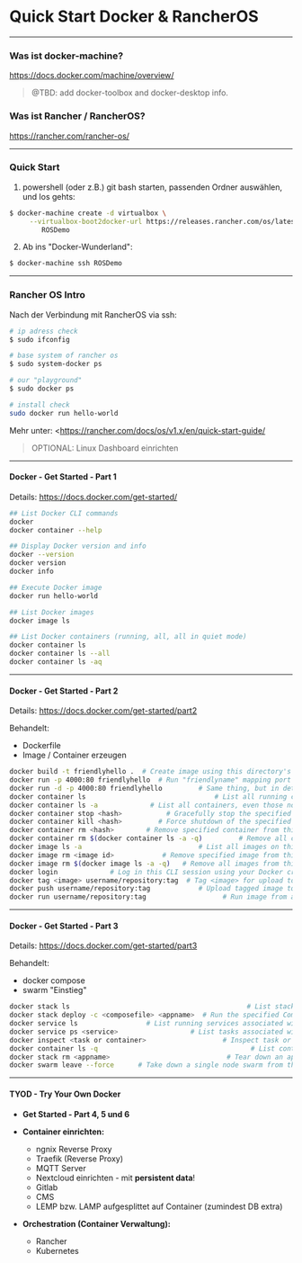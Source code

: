 # Quick Start Docker & RancherOS

---

### Was ist docker-machine?

https://docs.docker.com/machine/overview/

> @TBD: add docker-toolbox and docker-desktop info.

### Was ist Rancher / RancherOS?

<https://rancher.com/rancher-os/>

---

### Quick Start

1. powershell (oder z.B.) git bash starten, passenden Ordner auswählen, und los gehts:

```bash
$ docker-machine create -d virtualbox \
     --virtualbox-boot2docker-url https://releases.rancher.com/os/latest/rancheros.iso \ --virtualbox-memory 2048 \
        ROSDemo
```

2. Ab ins "Docker-Wunderland":

```bash
$ docker-machine ssh ROSDemo
```

---

### Rancher OS Intro

Nach der Verbindung mit RancherOS via ssh:

```bash
# ip adress check
$ sudo ifconfig

# base system of rancher os
$ sudo system-docker ps

# our "playground"
$ sudo docker ps

# install check
sudo docker run hello-world
```

Mehr unter: <https://rancher.com/docs/os/v1.x/en/quick-start-guide/

> OPTIONAL: Linux Dashboard einrichten

---

#### Docker - Get Started - Part 1

Details: <https://docs.docker.com/get-started/>

```bash
## List Docker CLI commands
docker
docker container --help

## Display Docker version and info
docker --version
docker version
docker info

## Execute Docker image
docker run hello-world

## List Docker images
docker image ls

## List Docker containers (running, all, all in quiet mode)
docker container ls
docker container ls --all
docker container ls -aq
```

---

#### Docker - Get Started - Part 2

Details: <https://docs.docker.com/get-started/part2>

Behandelt:

- Dockerfile
- Image / Container erzeugen

```bash
docker build -t friendlyhello .  # Create image using this directory's Dockerfile
docker run -p 4000:80 friendlyhello  # Run "friendlyname" mapping port 4000 to 80
docker run -d -p 4000:80 friendlyhello         # Same thing, but in detached mode
docker container ls                                # List all running containers
docker container ls -a             # List all containers, even those not running
docker container stop <hash>           # Gracefully stop the specified container
docker container kill <hash>         # Force shutdown of the specified container
docker container rm <hash>        # Remove specified container from this machine
docker container rm $(docker container ls -a -q)         # Remove all containers
docker image ls -a                             # List all images on this machine
docker image rm <image id>            # Remove specified image from this machine
docker image rm $(docker image ls -a -q)   # Remove all images from this machine
docker login             # Log in this CLI session using your Docker credentials
docker tag <image> username/repository:tag  # Tag <image> for upload to registry
docker push username/repository:tag            # Upload tagged image to registry
docker run username/repository:tag                   # Run image from a registry
```

---

#### Docker - Get Started - Part 3

Details: <https://docs.docker.com/get-started/part3>

Behandelt:

- docker compose
- swarm "Einstieg"

```bash
docker stack ls                                            # List stacks or apps
docker stack deploy -c <composefile> <appname>  # Run the specified Compose file
docker service ls                 # List running services associated with an app
docker service ps <service>                  # List tasks associated with an app
docker inspect <task or container>                   # Inspect task or container
docker container ls -q                                      # List container IDs
docker stack rm <appname>                             # Tear down an application
docker swarm leave --force      # Take down a single node swarm from the manager
```

---

#### TYOD - Try Your Own Docker

- **Get Started - Part 4, 5 und 6**
- **Container einrichten:**
  - ngnix Reverse Proxy
  - Traefik (Reverse Proxy)
  - MQTT Server
  - Nextcloud einrichten - mit **persistent data**!
  - Gitlab
  - CMS
  - LEMP bzw. LAMP aufgesplittet auf Container (zumindest DB extra)

- **Orchestration (Container Verwaltung):**

  - Rancher
  - Kubernetes
